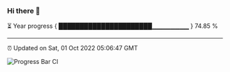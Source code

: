 ### Hi there 👋

⏳ Year progress { ██████████████████████▁▁▁▁▁▁▁▁ } 74.85 %

---

⏰ Updated on Sat, 01 Oct 2022 05:06:47 GMT

![Progress Bar CI](https://github.com/liununu/liununu/workflows/Progress%20Bar%20CI/badge.svg)
